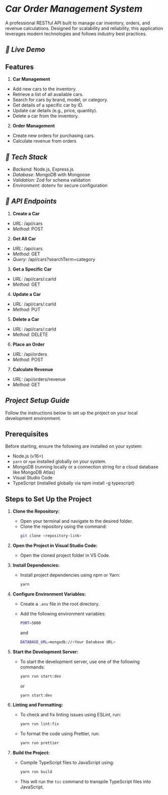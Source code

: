 # _Car Order Management System_

A professional RESTful API built to manage car inventory, orders, and revenue calculations. Designed for scalability and reliability, this application leverages modern technologies and follows industry best practices.

## _🚀 Live Demo_

<!-- Access the live API [Here](https://batch-4-assignment-2-car-store.vercel.app/) -->

## Features

1.  **Car Management**

- Add new cars to the inventory.
- Retrieve a list of all available cars.
- Search for cars by brand, model, or category.
- Get details of a specific car by ID.
- Update car details (e.g., price, quantity).
- Delete a car from the inventory.

2. **Order Management**

- Create new orders for purchasing cars.
- Calculate revenue from orders

## _🔧 Tech Stack_

- _Backend:_ Node.js, Express.js
- _Database:_ MongoDB with Mongoose
- _Validation:_ Zod for schema validation
- _Environment:_ dotenv for secure configuration

## _🌟 API Endpoints_

1. **Create a Car**

- _URL:_ /api/cars
- _Method:_ POST

2. **Get All Car**

- _URL:_ /api/cars
- _Method:_ GET
- _Query:_ /api/cars?searchTerm=category

3. **Get a Specific Car**

- _URL:_ /api/cars/:carId
- _Method:_ GET

4. **Update a Car**

- _URL:_ /api/cars/:carId
- _Method:_ PUT

5. **Delete a Car**

- _URL:_ /api/cars/:carId
- _Method:_ DELETE

6. **Place an Order**

- _URL:_ /api/orders
- _Method:_ POST

7. **Calculate Revenue**

- _URL:_ /api/orders/revenue
- _Method:_ GET

## _Project Setup Guide_

Follow the instructions below to set up the project on your local development environment.

## Prerequisites

Before starting, ensure the following are installed on your system:

- Node.js (v16+)
- `yarn` or `npm` installed globally on your system.
- MongoDB (running locally or a connection string for a cloud database like MongoDB Atlas)
- Visual Studio Code
- TypeScript (installed globally via npm install -g typescript)

## Steps to Set Up the Project

1. **Clone the Repository:**

   - Open your terminal and navigate to the desired folder.
   - Clone the repository using the command:
     ```bash
     git clone <repository-link>
     ```

2. **Open the Project in Visual Studio Code:**

   - Open the cloned project folder in VS Code.

3. **Install Dependencies:**

   - Install project dependencies using npm or Yarn:
     ```bash
     yarn
     ```

4. **Configure Environment Variables:**

   - Create a `.env` file in the root directory.
   - Add the following environment variables:

     ```bash
     PORT=5000
     ```

     and

     ```bash
     DATABASE_URL=mongodb://<Your Database URL>
     ```

5. **Start the Development Server:**

   - To start the development server, use one of the following commands:
     ```bash
     yarn run start:dev
     ```
     or
     ```bash
     yarn start:dev
     ```

6. **Linting and Formatting:**

   - To check and fix linting issues using ESLint, run:
     ```bash
     yarn run lint:fix
     ```
   - To format the code using Prettier, run:
     ```bash
     yarn run prettier
     ```

7. **Build the Project:**
   - Compile TypeScript files to JavaScript using:
     ```bash
     yarn run build
     ```
   - This will run the `tsc` command to transpile TypeScript files into JavaScript.
